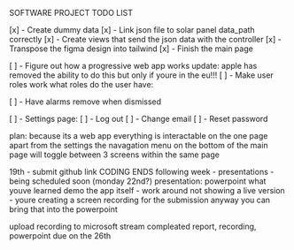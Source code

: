 SOFTWARE PROJECT TODO LIST

[x] - Create dummy data
[x] - Link json file to solar panel data_path correctly
[x] - Create views that send the json data with the controller
[x] - Transpose the figma design into tailwind
[x] - Finish the main page

[ ] - Figure out how a progressive web app works 
	update: apple has removed the ability to do this but only if youre in the eu!!!
[ ] - Make user roles work
	what roles do the user have:

[ ] - Have alarms remove when dismissed

[ ] - Settings page:
[ ] - Log out
[ ] - Change email
[ ] - Reset password


plan:
	because its a web app everything is interactable on the one page apart from the settings
	the navagation menu on the bottom of the main page will toggle between 3 screens within the same page



19th - submit github link CODING ENDS
following week - presentations - being scheduled soon (monday 22nd?)
presentation:
	powerpoint
	what youve learned
	demo the app itself
		- work around not showing a live version 
		- youre creating a screen recording for the submission anyway you can bring that into the powerpoint

upload recording to microsoft stream
compleated report, recording, powerpoint due on the 26th

